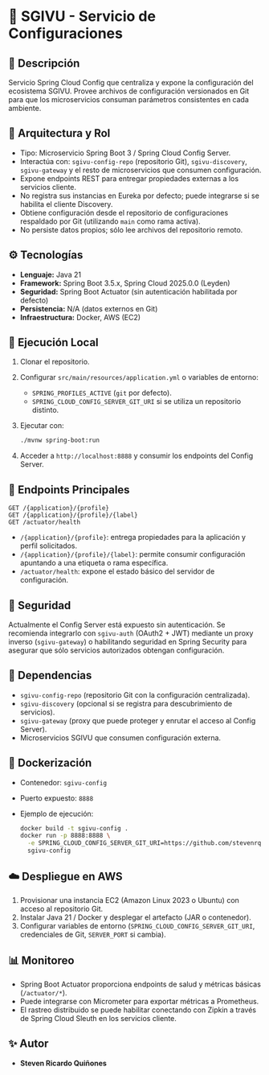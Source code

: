 # 🧩 SGIVU - Servicio de Configuraciones

## 📘 Descripción

Servicio Spring Cloud Config que centraliza y expone la configuración del ecosistema SGIVU. Provee archivos de
configuración versionados en Git para que los microservicios consuman parámetros consistentes en cada ambiente.

## 🧱 Arquitectura y Rol

* Tipo: Microservicio Spring Boot 3 / Spring Cloud Config Server.
* Interactúa con: `sgivu-config-repo` (repositorio Git), `sgivu-discovery`, `sgivu-gateway` y el resto de microservicios
  que consumen configuración.
* Expone endpoints REST para entregar propiedades externas a los servicios cliente.
* No registra sus instancias en Eureka por defecto; puede integrarse si se habilita el cliente Discovery.
* Obtiene configuración desde el repositorio de configuraciones respaldado por Git (utilizando `main` como rama activa).
* No persiste datos propios; sólo lee archivos del repositorio remoto.

## ⚙️ Tecnologías

* **Lenguaje:** Java 21
* **Framework:** Spring Boot 3.5.x, Spring Cloud 2025.0.0 (Leyden)
* **Seguridad:** Spring Boot Actuator (sin autenticación habilitada por defecto)
* **Persistencia:** N/A (datos externos en Git)
* **Infraestructura:** Docker, AWS (EC2)

## 🚀 Ejecución Local

1. Clonar el repositorio.
2. Configurar `src/main/resources/application.yml` o variables de entorno:
    * `SPRING_PROFILES_ACTIVE` (`git` por defecto).
    * `SPRING_CLOUD_CONFIG_SERVER_GIT_URI` si se utiliza un repositorio distinto.

3. Ejecutar con:

   ```bash
   ./mvnw spring-boot:run
   ```

4. Acceder a `http://localhost:8888` y consumir los endpoints del Config Server.

## 🔗 Endpoints Principales

```
GET /{application}/{profile}
GET /{application}/{profile}/{label}
GET /actuator/health
```

* `/{application}/{profile}`: entrega propiedades para la aplicación y perfil solicitados.
* `/{application}/{profile}/{label}`: permite consumir configuración apuntando a una etiqueta o rama específica.
* `/actuator/health`: expone el estado básico del servidor de configuración.

## 🔐 Seguridad

Actualmente el Config Server está expuesto sin autenticación. Se recomienda integrarlo con `sgivu-auth` (OAuth2 + JWT)
mediante un proxy inverso (`sgivu-gateway`) o habilitando seguridad en Spring Security para asegurar que sólo servicios
autorizados obtengan configuración.

## 🧩 Dependencias

* `sgivu-config-repo` (repositorio Git con la configuración centralizada).
* `sgivu-discovery` (opcional si se registra para descubrimiento de servicios).
* `sgivu-gateway` (proxy que puede proteger y enrutar el acceso al Config Server).
* Microservicios SGIVU que consumen configuración externa.

## 🧮 Dockerización

* Contenedor: `sgivu-config`
* Puerto expuesto: `8888`
* Ejemplo de ejecución:

  ```bash
  docker build -t sgivu-config .
  docker run -p 8888:8888 \
    -e SPRING_CLOUD_CONFIG_SERVER_GIT_URI=https://github.com/stevenrq/sgivu-config-repo.git \
    sgivu-config
  ```

## ☁️ Despliegue en AWS

1. Provisionar una instancia EC2 (Amazon Linux 2023 o Ubuntu) con acceso al repositorio Git.
2. Instalar Java 21 / Docker y desplegar el artefacto (JAR o contenedor).
3. Configurar variables de entorno (`SPRING_CLOUD_CONFIG_SERVER_GIT_URI`, credenciales de Git, `SERVER_PORT` si cambia).

## 📊 Monitoreo

* Spring Boot Actuator proporciona endpoints de salud y métricas básicas (`/actuator/*`).
* Puede integrarse con Micrometer para exportar métricas a Prometheus.
* El rastreo distribuido se puede habilitar conectando con Zipkin a través de Spring Cloud Sleuth en los servicios
  cliente.

## ✨ Autor

* **Steven Ricardo Quiñones**
